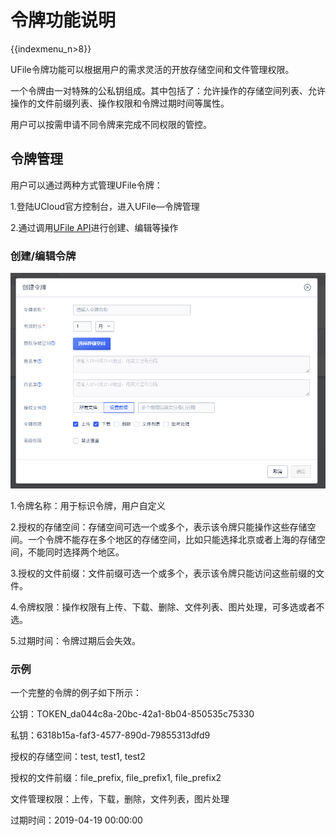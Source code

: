 # 令牌功能说明

{{indexmenu_n>8}}

UFile令牌功能可以根据用户的需求灵活的开放存储空间和文件管理权限。

一个令牌由一对特殊的公私钥组成。其中包括了：允许操作的存储空间列表、允许操作的文件前缀列表、操作权限和令牌过期时间等属性。

用户可以按需申请不同令牌来完成不同权限的管控。

## 令牌管理

用户可以通过两种方式管理UFile令牌：

1.登陆UCloud官方控制台，进入UFile—令牌管理

2.通过调用[UFile API](https://docs.ucloud.cn/api/ufile-api/index)进行创建、编辑等操作

### 创建/编辑令牌

![](/images/令牌.png)

1.令牌名称：用于标识令牌，用户自定义

2.授权的存储空间：存储空间可选一个或多个，表示该令牌只能操作这些存储空间。一个令牌不能存在多个地区的存储空间，比如只能选择北京或者上海的存储空间，不能同时选择两个地区。

3.授权的文件前缀：文件前缀可选一个或多个，表示该令牌只能访问这些前缀的文件。

4.令牌权限：操作权限有上传、下载、删除、文件列表、图片处理，可多选或者不选。

5.过期时间：令牌过期后会失效。

### 示例

一个完整的令牌的例子如下所示：

公钥：TOKEN_da044c8a-20bc-42a1-8b04-850535c75330

私钥：6318b15a-faf3-4577-890d-79855313dfd9

授权的存储空间：test, test1, test2

授权的文件前缀：file_prefix, file_prefix1, file_prefix2

文件管理权限：上传，下载，删除，文件列表，图片处理

过期时间：2019-04-19 00:00:00
